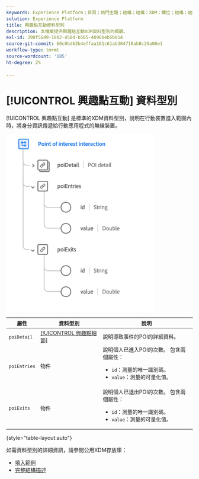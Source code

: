 ```yaml
---
keywords: Experience Platform；首頁；熱門主題；結構；結構；XDM；欄位；結構；結構；poi；互動；興趣點；興趣點；資料型別；資料型別；
solution: Experience Platform
title: 興趣點互動資料型別
description: 本檔案提供興趣點互動XDM資料型別的概觀。
exl-id: 398f56d9-1802-458d-b565-4096beb5b014
source-git-commit: 60c0bd62b4effaa161c61ab304718ab8c20a06e1
workflow-type: tm+mt
source-wordcount: '185'
ht-degree: 2%

---
```


# [!UICONTROL 興趣點互動] 資料型別

[!UICONTROL 興趣點互動] 是標準的XDM資料型別，說明在行動裝置進入範圍內時，將身分資訊傳遞給行動應用程式的無線裝置。

<img src="../images/data-types/poi-interaction.png" width="400" /><br />

| 屬性 | 資料型別 | 說明 |
| --- | --- | --- |
| `poiDetail` | [[!UICONTROL 興趣點細節]](./poi-details.md) | 說明導致事件的POI的詳細資料。 |
| `poiEntries` | 物件 | 說明個人已進入POI的次數。 包含兩個屬性： <ul><li>`id`：測量的唯一識別碼。</li><li>`value`：測量的可量化值。</li></ul> |
| `poiExits` | 物件 | 說明個人已退出POI的次數。 包含兩個屬性： <ul><li>`id`：測量的唯一識別碼。</li><li>`value`：測量的可量化值。</li></ul> |

{style="table-layout:auto"}

如需資料型別的詳細資訊，請參閱公用XDM存放庫：

* [填入範例](https://github.com/adobe/xdm/blob/master/components/datatypes/deprecated/poi-interaction.example.1.json)
* [完整結構描述](https://github.com/adobe/xdm/blob/master/components/datatypes/deprecated/poi-interaction.schema.json)
